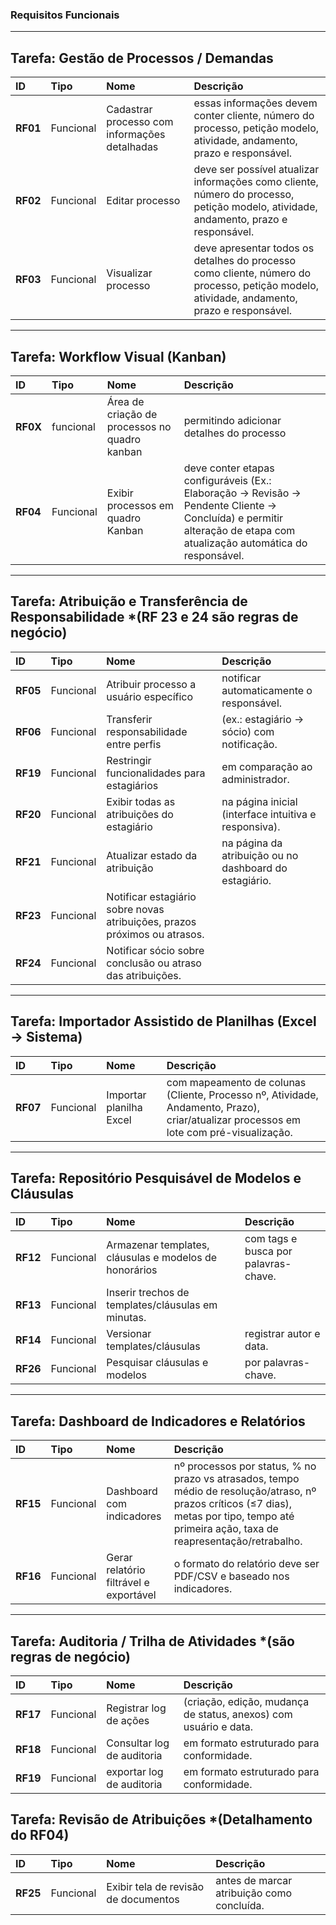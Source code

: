 ### Requisitos Funcionais

---

## Tarefa: Gestão de Processos / Demandas

| ID | Tipo | Nome | Descrição |
| :--- | :--- | :--- | :--- |
| **RF01** | Funcional | Cadastrar processo com informações detalhadas | essas informações devem conter cliente, número do processo, petição modelo, atividade, andamento, prazo e responsável. |
| **RF02** | Funcional | Editar processo | deve ser possível atualizar informações como cliente, número do processo, petição modelo, atividade, andamento, prazo e responsável. |
| **RF03** | Funcional | Visualizar processo | deve apresentar todos os detalhes do processo como cliente, número do processo, petição modelo, atividade, andamento, prazo e responsável. |

---

## Tarefa: Workflow Visual (Kanban)

| ID | Tipo | Nome | Descrição |
| :--- | :--- | :--- | :--- |
| **RF0X** | funcional | Área de criação de processos no quadro kanban | permitindo adicionar detalhes do processo |
| **RF04** | Funcional | Exibir processos em quadro Kanban | deve conter etapas configuráveis (Ex.: Elaboração → Revisão → Pendente Cliente → Concluída) e permitir alteração de etapa com atualização automática do responsável. |

---

## Tarefa: Atribuição e Transferência de Responsabilidade *(RF 23 e 24 são regras de negócio)

| ID | Tipo | Nome | Descrição |
| :--- | :--- | :--- | :--- |
| **RF05** | Funcional | Atribuir processo a usuário específico | notificar automaticamente o responsável. |
| **RF06** | Funcional | Transferir responsabilidade entre perfis | (ex.: estagiário → sócio) com notificação. |
| **RF19** | Funcional | Restringir funcionalidades para estagiários | em comparação ao administrador. |
| **RF20** | Funcional | Exibir todas as atribuições do estagiário | na página inicial (interface intuitiva e responsiva). |
| **RF21** | Funcional | Atualizar estado da atribuição | na página da atribuição ou no dashboard do estagiário. |
| **RF23** | Funcional | Notificar estagiário sobre novas atribuições, prazos próximos ou atrasos. |
| **RF24** | Funcional | Notificar sócio sobre conclusão ou atraso das atribuições. |

---

## Tarefa: Importador Assistido de Planilhas (Excel → Sistema)

| ID | Tipo | Nome | Descrição |
| :--- | :--- | :--- | :--- |
| **RF07** | Funcional | Importar planilha Excel | com mapeamento de colunas (Cliente, Processo nº, Atividade, Andamento, Prazo), criar/atualizar processos em lote com pré-visualização. |

---

## Tarefa: Repositório Pesquisável de Modelos e Cláusulas

| ID | Tipo | Nome | Descrição |
| :--- | :--- | :--- | :--- |
| **RF12** | Funcional | Armazenar templates, cláusulas e modelos de honorários | com tags e busca por palavras-chave. |
| **RF13** | Funcional | Inserir trechos de templates/cláusulas em minutas. |
| **RF14** | Funcional | Versionar templates/cláusulas | registrar autor e data. |
| **RF26** | Funcional | Pesquisar cláusulas e modelos | por palavras-chave. |

---

## Tarefa: Dashboard de Indicadores e Relatórios

| ID | Tipo | Nome |Descrição |
| :--- | :--- | :--- | :--- |
| **RF15** | Funcional | Dashboard com indicadores | nº processos por status, % no prazo vs atrasados, tempo médio de resolução/atraso, nº prazos críticos (≤7 dias), metas por tipo, tempo até primeira ação, taxa de reapresentação/retrabalho. |
| **RF16** | Funcional | Gerar relatório filtrável e exportável | o formato do relatório deve ser PDF/CSV e baseado nos indicadores. |

---

## Tarefa: Auditoria / Trilha de Atividades *(são regras de negócio)

| ID | Tipo | Nome | Descrição |
| :--- | :--- | :--- | :--- |
| **RF17** | Funcional | Registrar log de ações | (criação, edição, mudança de status, anexos) com usuário e data. |
| **RF18** | Funcional | Consultar log de auditoria | em formato estruturado para conformidade. | 
| **RF19** | Funcional | exportar log de auditoria | em formato estruturado para conformidade. |

## Tarefa: Revisão de Atribuições *(Detalhamento do RF04)

| ID | Tipo | Nome | Descrição |
| :--- | :--- | :--- | :--- |
| **RF25** | Funcional | Exibir tela de revisão de documentos | antes de marcar atribuição como concluída. |
